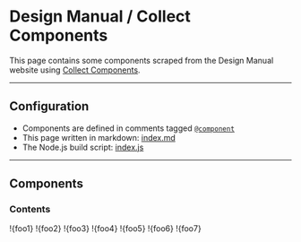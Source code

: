 # Design Manual / Collect Components
This page contains some components scraped from the Design Manual website using [Collect Components](https://www.npmjs.com/package/collect-components).

---

## Configuration

* Components are defined in comments tagged [`@component`](https://raw.githubusercontent.com/aratramba/collect-components/master/test/fixtures/capture.html)
* This page written in markdown: [index.md](https://raw.githubusercontent.com/aratramba/design-manual/master/docs/demos/comments/index.md)
* The Node.js build script: [index.js](https://raw.githubusercontent.com/aratramba/design-manual/master/docs/demos/comments/index.js)

---

## Components
### Contents
!{foo1}
!{foo2}
!{foo3}
!{foo4}
!{foo5}
!{foo6}
!{foo7}